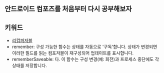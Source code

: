 ## 안드로이드 컴포즈를 처음부터 다시 공부해보자

## 키워드
- [리컴퍼저블](https://developer.android.com/jetpack/compose/mental-model#recomposition)
- remember: 구성 가능한 함수는 상태를 자동으로 '구독'합니다. 상태가 변경되면 이러한 필드를 읽는 컴포저블이 재구성되어 업데이트를 표시합니다.
- rememberSaveable: 다. 이 함수는 구성 변경(예: 회전)과 프로세스 중단에도 각 상태를 저장합니다.
